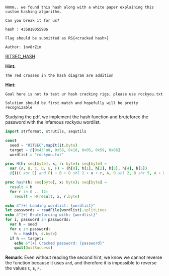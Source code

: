 ```
Hmmm.. we found this hash along with a white paper explaining this custom hashing algorithm.

Can you break it for us?

hash : 435818055906

Flag should be submitted as RS{<cracked hash>}

Author: 1nv8rZim
```
[RITSEC_HASH](<https://www.dropbox.com/s/giqh9yhlbfeegse/RITSEC_HASH.pdf?dl=0>)

**Hint:**
```
The red crosses in the hash diagram are addition
```
**Hint:**
```
Goal here is not to test ur hash cracking rigs, please use rockyou.txt

Solution should be first match and hopefully will be pretty recognizable
```

Studying the pdf, we implement the hash function and bruteforce the password with the infamous *rockyou* wordlist.
```nim
import strformat, strutils, sequtils

const
  seed = "RITSEC".mapIt(it.byte)
  target = @[0x43'u8, 0x58, 0x18, 0x05, 0x59, 0x06]
  wordlist = "rockyou.txt"

proc H(h: seq[byte], x, r: byte): seq[byte] =
  var (A, B, C, D, E, F) = (h[0], h[1], h[2], h[3], h[4], h[5])
  @[((C xor E) and F) + B + D shl 2 + x + r, A, D shl 2, B shr 5, A + F, D]

proc hash(h: seq[byte], x: byte): seq[byte] =
  result = h
  for r in 0 .. 12:
    result = H(result, x, r.byte)

echo &"[+] Loading wordlist: {wordlist}"
let passwords = readFile(wordlist).splitLines
echo &"[+] Bruteforcing with: {wordlist}"
for i, password in passwords:
  var h = seed
  for c in password:
    h = hash(h, c.byte)
  if h == target:
    echo &"[+] Cracked password: {password}"
    quit(QuitSuccess)
```

**Remark**:
Even without reading the second hint, we know we cannot reverse the function because it uses `and`, and therefore it is impossible to reverse the values `C`, `E`, `F`.